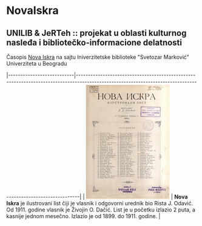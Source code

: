 # NovaIskra
## UNILIB &amp; JeRTeh :: projekat u oblasti kulturnog nasleđa i bibliotečko-informacione delatnosti 
 

Časopis [Nova Iskra](https://pretraziva.rs/pregled/nova-iskra) na sajtu Iniverzitetske biblioteke "Svetozar Marković" Univerziteta u Beogradu


 
|---------------------------|-------------------------------------------------------------------------------------------------------------------------------------------------------------|
| ![Naslovna Nove Iskre](img/nova-iskra.jpg) | **Nova Iskra** je ilustrovani list čiji je vlasnik i odgovorni urednik bio Rista J. Odavić. Od 1911. godine vlasnik je Živojin O. Dačić. List je u početku izlazio 2 puta, a kasnije jednom mesečno. Izlazio je od 1899. do 1911. godine. |

